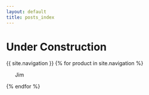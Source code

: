 ```yaml
---
layout: default
title: posts_index
---
```


# Under Construction

  {{ site.navigation }}
   {% for product in site.navigation %}
  <ul>
     Jim
  </ul>
  {% endfor %}


 
